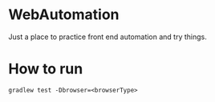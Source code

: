 # WebAutomation
Just a place to practice front end automation and try things.


# How to run
`gradlew test -Dbrowser=<browserType>`